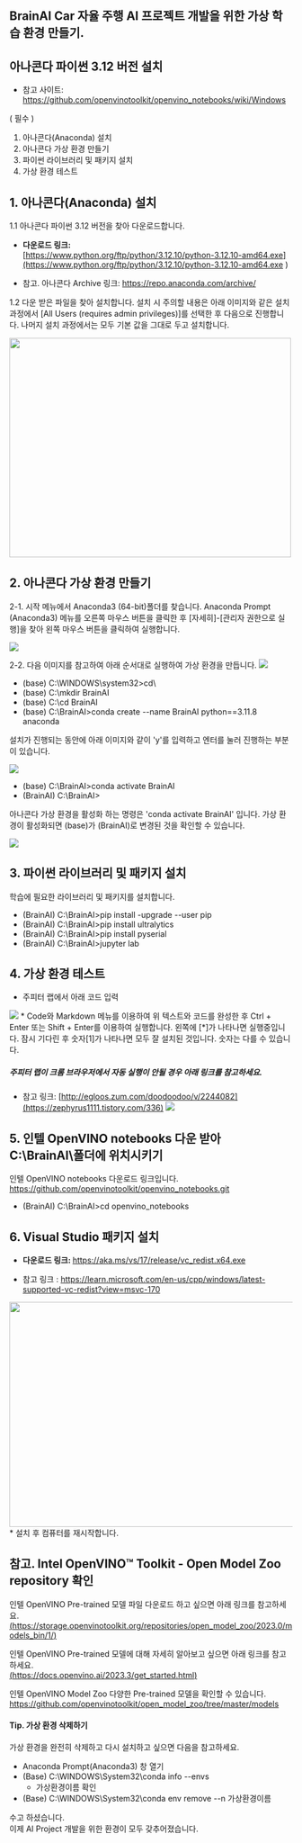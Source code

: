 ## BrainAI Car 자율 주행 AI 프로젝트 개발을 위한 가상 학습 환경 만들기.
  ## 아나콘다 파이썬 3.12 버전 설치
      
* 참고 사이트: https://github.com/openvinotoolkit/openvino_notebooks/wiki/Windows <br>

( 필수 ) 
1. 아나콘다(Anaconda) 설치
2. 아나콘다 가상 환경 만들기
3. 파이썬 라이브러리 및 패키지 설치
4. 가상 환경 테스트 <br>

## 1. 아나콘다(Anaconda) 설치

1.1 아나콘다 파이썬 3.12 버전을 찾아 다운로드합니다.<br>
 
   - <b> 다운로드 링크:</b>  <br>
   [https://www.python.org/ftp/python/3.12.10/python-3.12.10-amd64.exe](https://www.python.org/ftp/python/3.12.10/python-3.12.10-amd64.exe )
   * 참고. 아나콘다 Archive 링크:  <a href="https://repo.anaconda.com/archive/" target="_blank"> https://repo.anaconda.com/archive/ </a>
  
1.2 다운 받은 파일을 찾아 설치합니다. 설치 시 주의할 내용은 아래 이미지와 같은 설치 과정에서 [All Users (requires admin privileges)]를 선택한 후 다음으로 진행합니다. 나머지 설치 과정에서는 모두 기본 값을 그대로 두고 설치합니다.
 
  <img src="https://github.com/BrainAI-Lab/venv/blob/main/Anaconda-01.PNG" style="width:501px;height:390px;">

## 2. 아나콘다 가상 환경 만들기

2-1. 시작 메뉴에서 Anaconda3 (64-bit)폴더를 찾습니다. Anaconda Prompt (Anaconda3) 메뉴를 오른쪽 마우스 버튼을 클릭한 후 [자세히]-[관리자 권한으로 실행]을 찾아 왼쪽 마우스 버튼을 클릭하여 실행합니다.  

 <img src="https://github.com/BrainAI-Lab/venv/blob/main/Anaconda-02.PNG">
 
 2-2. 다음 이미지를 참고하여 아래 순서대로 실행하여 가상 환경을 만듭니다. 
   <img src="https://github.com/brainai-hub/anaconda-venv/blob/main/Anaconda-03.png" >
 - (base) C:\WINDOWS\system32>cd\
 - (base) C:\mkdir BrainAI
 - (base) C:\cd BrainAI
 - (base) C:\BrainAI>conda create --name BrainAI python==3.11.8 anaconda <br>
 
설치가 진행되는 동안에 아래 이미지와 같이 'y'를 입력하고 엔터를 눌러 진행하는 부분이 있습니다.

<img src="https://github.com/brainai-hub/anaconda-venv/blob/main/Anaconda-0301.png" >

 - (base) C:\BrainAI>conda activate BrainAI
 - (BrainAI) C:\BrainAI>
   
아나콘다 가상 환경을 활성화 하는 명령은 'conda activate BrainAI' 입니다. 가상 환경이 활성화되면 (base)가 (BrainAI)로 변경된 것을 확인할 수 있습니다.

<img src="https://github.com/brainai-hub/anaconda-venv/blob/main/Anaconda-0302.png " >


## 3. 파이썬 라이브러리 및 패키지 설치

  학습에 필요한 라이브러리 및 패키지를 설치합니다. 
 - (BrainAI) C:\BrainAI>pip install -upgrade --user pip
 - (BrainAI) C:\BrainAI>pip install ultralytics
 - (BrainAI) C:\BrainAI>pip install pyserial
 - (BrainAI) C:\BrainAI>jupyter lab

## 4. 가상 환경 테스트
 - 주피터 랩에서 아래 코드 입력 <br>
  <img src="https://github.com/brainai-hub/anaconda-venv/blob/main/Anaconda-0401.png" >
* Code와 Markdown 메뉴를 이용하여 위 텍스트와 코드를 완성한 후 Ctrl + Enter 또는 Shift + Enter를 이용하여 실행합니다. 왼쪽에 [*]가 나타나면 실행중입니다. 잠시 기다린 후 숫자[1]가 나타나면 모두 잘 설치된 것입니다. 숫자는 다를 수 있습니다.

##### 주피터 랩이 크롬 브라우저에서 자동 실행이 안될 경우 아래 링크를 참고하세요.
* 참고 링크: [http://egloos.zum.com/doodoodoo/v/2244082](https://zephyrus1111.tistory.com/336)
  <img src="https://github.com/brainai-hub/anaconda-venv/blob/main/Anaconda-04.PNG" >

## 5. 인텔 OpenVINO notebooks 다운 받아 C:\BrainAI\폴더에 위치시키기
  인텔 OpenVINO notebooks 다운로드 링크입니다. <br>
  https://github.com/openvinotoolkit/openvino_notebooks.git
  - (BrainAI) C:\BrainAI>cd openvino_notebooks

## 6. Visual Studio 패키지 설치

 - <b> 다운로드 링크: </b> https://aka.ms/vs/17/release/vc_redist.x64.exe
 * 참고 링크 : https://learn.microsoft.com/en-us/cpp/windows/latest-supported-vc-redist?view=msvc-170 <br>
  <img src="https://github.com/BrainAI-Lab/venv/blob/main/Anaconda-venv-04.JPG" style="width:760px;height:400px;">
  * 설치 후 컴퓨터를 재시작합니다.

## 참고. Intel OpenVINO™ Toolkit - Open Model Zoo repository 확인
  
  인텔 OpenVINO Pre-trained 모델 파일 다운로드 하고 싶으면 아래 링크를 참고하세요.<br>
  [(https://storage.openvinotoolkit.org/repositories/open_model_zoo/2023.0/models_bin/1/)](https://storage.openvinotoolkit.org/repositories/open_model_zoo/2023.0/models_bin/1/)

  인텔 OpenVINO Pre-trained 모델에 대해 자세히 알아보고 싶으면 아래 링크를 참고하세요. <br>
  [(https://docs.openvino.ai/2023.3/get_started.html)](https://docs.openvino.ai/2023.3/home.html) <br>
  
  인텔 OpenVINO Model Zoo 다양한 Pre-trained 모델을 확인할 수 있습니다. <br>
  https://github.com/openvinotoolkit/open_model_zoo/tree/master/models 


#### Tip. 가상 환경 삭제하기

  가상 환경을 완전히 삭제하고 다시 설치하고 싶으면 다음을 참고하세요. <br>
 - Anaconda Prompt(Anaconda3) 창 열기
 - (Base) C:\WINDOWS\System32\conda info --envs
    * 가상환경이름 확인
 - (Base) C:\WINDOWS\System32\conda env remove --n 가상환경이름 

수고 하셨습니다. <br>
이제 AI Project 개발을 위한 환경이 모두 갖추어졌습니다.

